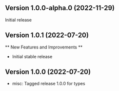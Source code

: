 
## Version 1.0.0-alpha.0 (2022-11-29)

Initial release

## Version 1.0.1 (2022-07-20)

** New Features and Improvements **

- Initial stable release

## Version 1.0.0 (2022-07-20)

* misc: Tagged release 1.0.0 for types

